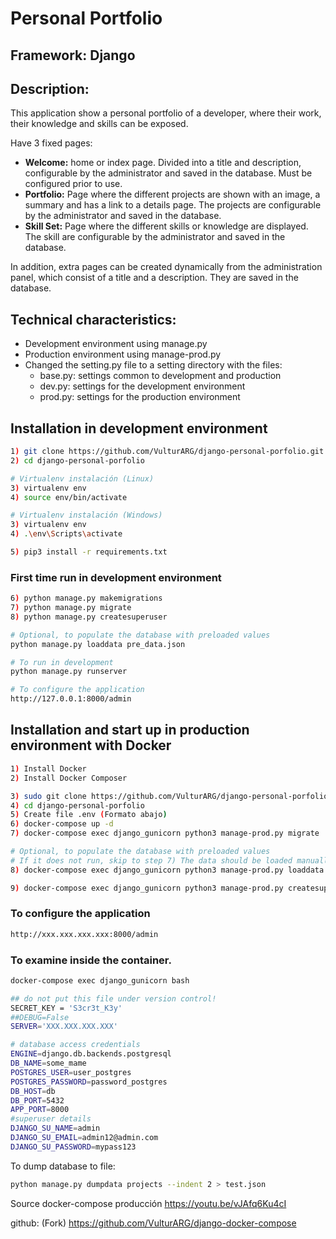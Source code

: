 # Personal Portfolio

## Framework: Django

## Description:
This application show a personal portfolio of a developer, where their work, their knowledge and skills can be exposed.

Have 3 fixed pages:
- **Welcome:** home or index page. Divided into a title and description, configurable by the administrator and saved in the database. Must be configured prior to use.
- **Portfolio:** Page where the different projects are shown with an image, a summary and has a link to a details page. The projects are configurable by the administrator and saved in the database.
- **Skill Set:** Page where the different skills or knowledge are displayed. The skill are configurable by the administrator and saved in the database.
  
In addition, extra pages can be created dynamically from the administration panel, which consist of a title and a description. They are saved in the database.

## Technical characteristics:
- Development environment using manage.py
- Production environment using manage-prod.py
- Changed the setting.py file to a setting directory with the files:
	- base.py: settings common to development and production
	- dev.py: settings for the development environment
	- prod.py: settings for the production environment

## Installation in development environment

```bash
1) git clone https://github.com/VulturARG/django-personal-porfolio.git
2) cd django-personal-porfolio

# Virtualenv instalación (Linux)
3) virtualenv env
4) source env/bin/activate

# Virtualenv instalación (Windows)
3) virtualenv env
4) .\env\Scripts\activate

5) pip3 install -r requirements.txt
```

### First time run in development environment
```bash
6) python manage.py makemigrations
7) python manage.py migrate
8) python manage.py createsuperuser

# Optional, to populate the database with preloaded values
python manage.py loaddata pre_data.json

# To run in development
python manage.py runserver

# To configure the application
http://127.0.0.1:8000/admin
```

## Installation and start up in production environment with Docker
```bash
1) Install Docker
2) Install Docker Composer

3) sudo git clone https://github.com/VulturARG/django-personal-porfolio.git
4) cd django-personal-porfolio
5) Create file .env (Formato abajo)
6) docker-compose up -d
7) docker-compose exec django_gunicorn python3 manage-prod.py migrate

# Optional, to populate the database with preloaded values
# If it does not run, skip to step 7) The data should be loaded manually from / admin BEFORE running the application so that no error
8) docker-compose exec django_gunicorn python3 manage-prod.py loaddata pre_data.json

9) docker-compose exec django_gunicorn python3 manage-prod.py createsuperuser
```

### To configure the application
```bash
http://xxx.xxx.xxx.xxx:8000/admin
```
### To examine inside the container.
```bash
docker-compose exec django_gunicorn bash
```

```bash
## do not put this file under version control!
SECRET_KEY = 'S3cr3t_K3y'
##DEBUG=False
SERVER='XXX.XXX.XXX.XXX'

# database access credentials
ENGINE=django.db.backends.postgresql
DB_NAME=some_mame
POSTGRES_USER=user_postgres
POSTGRES_PASSWORD=password_postgres
DB_HOST=db
DB_PORT=5432
APP_PORT=8000
#superuser details
DJANGO_SU_NAME=admin
DJANGO_SU_EMAIL=admin12@admin.com
DJANGO_SU_PASSWORD=mypass123
```

To dump database to file:
```bash
python manage.py dumpdata projects --indent 2 > test.json
```

Source docker-compose producción
https://youtu.be/vJAfq6Ku4cI

github: (Fork)
https://github.com/VulturARG/django-docker-compose

